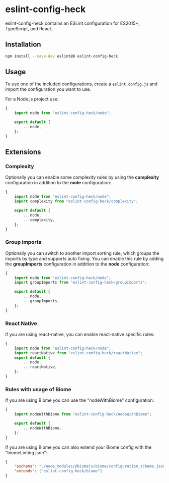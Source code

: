 # eslint-config-heck

eslint-config-heck contains an ESLint configuration for ES2015+, TypeScript, and React.

## Installation

~~~sh
npm install --save-dev eslint@9 eslint-config-heck
~~~

## Usage

To use one of the included configurations, create a `eslint.config.js` and import the configuration you want to use.

For a Node.js project use:

~~~js
{
    import node from "eslint-config-heck/node";

    export default {
        ...node,
    };
}
~~~

## Extensions

### Complexity

Optionally you can enable some complexity rules by using the **complexity** configuration in addition to the **node** configuration:

~~~js
{
    import node from "eslint-config-heck/node";
    import complexity from "eslint-config-heck/complexity";

    export default {
        ...node,
        ...complexity,
    };
}
~~~

### Group imports

Optionally you can switch to another import sorting rule, which groups the imports by type and supports auto fixing. You can enable this rule by adding the **groupImports** configuration in addition to the **node** configuration:

~~~js
{
    import node from "eslint-config-heck/node";
    import groupImports from "eslint-config-heck/groupImports";

    export default {
        ...node,
        ...groupImports,
    };
}
~~~

### React Native

If you are using react-native, you can enable react-native specific rules:

~~~js
{
    import node from "eslint-config-heck/node";
    import reactNative from "eslint-config-heck/reactNative";
    export default {
        ...node,
        ...reactNative,
    };
}
~~~

### Rules with usage of Biome

If you are using Biome you can use the "nodeWithBiome" configuration:

~~~js
{
    import nodeWithBiome from "eslint-config-heck/nodeWithBiome";

    export default {
        ...nodeWithBiome,
    };
}
~~~

If you are using Biome you can also extend your Biome config with the "biomeLinting.json":

~~~json
{
    "$schema": "./node_modules/@biomejs/biome/configuration_schema.json",
    "extends": ["eslint-config-heck/biome"]
}
~~~
